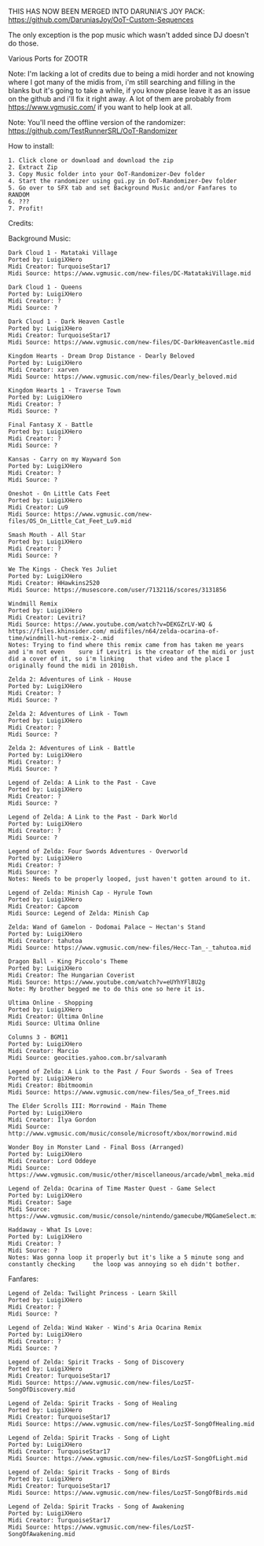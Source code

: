 THIS HAS NOW BEEN MERGED INTO DARUNIA'S JOY PACK: https://github.com/DaruniasJoy/OoT-Custom-Sequences

The only exception is the pop music which wasn't added since DJ doesn't do those.

Various Ports for ZOOTR

Note: I'm lacking a lot of credits due to being a midi horder and not knowing where I got many of the midis from, i'm still searching and filling in the blanks but it's going to take a while, if you know please leave it as an issue on the github and i'll fix it right away. A lot of them are probably from https://www.vgmusic.com/ if you want to help look at all.

Note: You'll need the offline version of the randomizer: https://github.com/TestRunnerSRL/OoT-Randomizer

How to install:
	
	1. Click clone or download and download the zip
	2. Extract Zip
	3. Copy Music folder into your OoT-Randomizer-Dev folder
	4. Start the randomizer using gui.py in OoT-Randomizer-Dev folder
	5. Go over to SFX tab and set Background Music and/or Fanfares to RANDOM
	6. ???
	7. Profit!

Credits:

Background Music:

	Dark Cloud 1 - Matataki Village
	Ported by: LuigiXHero
	Midi Creator: TurquoiseStar17
	Midi Source: https://www.vgmusic.com/new-files/DC-MatatakiVillage.mid

	Dark Cloud 1 - Queens
	Ported by: LuigiXHero
	Midi Creator: ?
	Midi Source: ?
	
	Dark Cloud 1 - Dark Heaven Castle
	Ported by: LuigiXHero
	Midi Creator: TurquoiseStar17
	Midi Source: https://www.vgmusic.com/new-files/DC-DarkHeavenCastle.mid
	
	Kingdom Hearts - Dream Drop Distance - Dearly Beloved
	Ported by: LuigiXHero
	Midi Creator: xarven
	Midi Source: https://www.vgmusic.com/new-files/Dearly_beloved.mid
	
	Kingdom Hearts 1 - Traverse Town
	Ported by: LuigiXHero
	Midi Creator: ?
	Midi Source: ?
	
	Final Fantasy X - Battle
	Ported by: LuigiXHero
	Midi Creator: ?
	Midi Source: ?
	
	Kansas - Carry on my Wayward Son
	Ported by: LuigiXHero
	Midi Creator: ?
	Midi Source: ?
	
	Oneshot - On Little Cats Feet
	Ported by: LuigiXHero
	Midi Creator: Lu9
	Midi Source: https://www.vgmusic.com/new-files/OS_On_Little_Cat_Feet_Lu9.mid
		
	Smash Mouth - All Star
	Ported by: LuigiXHero
	Midi Creator: ?
	Midi Source: ?
	
	We The Kings - Check Yes Juliet
	Ported by: LuigiXHero
	Midi Creator: HHawkins2520
	Midi Source: https://musescore.com/user/7132116/scores/3131856
	
	Windmill Remix
	Ported by: LuigiXHero
	Midi Creator: Levitri?
	Midi Source: https://www.youtube.com/watch?v=DEKGZrLV-WQ & https://files.khinsider.com/	midifiles/n64/zelda-ocarina-of-time/windmill-hut-remix-2-.mid
	Notes: Trying to find where this remix came from has taken me years and i'm not even 	sure if Levitri is the creator of the midi or just did a cover of it, so i'm linking 	that video and the place I originally found the midi in 2010ish.
	
	Zelda 2: Adventures of Link - House
	Ported by: LuigiXHero
	Midi Creator: ?
	Midi Source: ?
	
	Zelda 2: Adventures of Link - Town
	Ported by: LuigiXHero
	Midi Creator: ?
	Midi Source: ?
	
	Zelda 2: Adventures of Link - Battle
	Ported by: LuigiXHero
	Midi Creator: ?
	Midi Source: ?
	
	Legend of Zelda: A Link to the Past - Cave
	Ported by: LuigiXHero
	Midi Creator: ?
	Midi Source: ?
	
	Legend of Zelda: A Link to the Past - Dark World
	Ported by: LuigiXHero
	Midi Creator: ?
	Midi Source: ?
	
	Legend of Zelda: Four Swords Adventures - Overworld
	Ported by: LuigiXHero
	Midi Creator: ?
	Midi Source: ?
	Notes: Needs to be properly looped, just haven't gotten around to it.
	
	Legend of Zelda: Minish Cap - Hyrule Town
	Ported by: LuigiXHero
	Midi Creator: Capcom
	Midi Source: Legend of Zelda: Minish Cap
	
	Zelda: Wand of Gamelon - Dodomai Palace ~ Hectan's Stand
	Ported by: LuigiXHero
	Midi Creator: tahutoa
	Midi Source: https://www.vgmusic.com/new-files/Hecc-Tan_-_tahutoa.mid
	
	Dragon Ball - King Piccolo's Theme
	Ported by: LuigiXHero
	Midi Creator: The Hungarian Coverist
	Midi Source: https://www.youtube.com/watch?v=eUYhYFl8U2g
	Note: My brother begged me to do this one so here it is.
	
	Ultima Online - Shopping
	Ported by: LuigiXHero
	Midi Creator: Ultima Online
	Midi Source: Ultima Online
	
	Columns 3 - BGM11
	Ported by: LuigiXHero
	Midi Creator: Marcio
	Midi Source: geocities.yahoo.com.br/salvaramh
	
	Legend of Zelda: A Link to the Past / Four Swords - Sea of Trees
	Ported by: LuigiXHero
	Midi Creator: 8bitmoomin
	Midi Source: https://www.vgmusic.com/new-files/Sea_of_Trees.mid
	
	The Elder Scrolls III: Morrowind - Main Theme
	Ported by: LuigiXHero
	Midi Creator: Ilya Gordon
	Midi Source: http://www.vgmusic.com/music/console/microsoft/xbox/morrowind.mid
	
	Wonder Boy in Monster Land - Final Boss (Arranged)
	Ported by: LuigiXHero
	Midi Creator: Lord Oddeye
	Midi Source: https://www.vgmusic.com/music/other/miscellaneous/arcade/wbml_meka.mid
	
	Legend of Zelda: Ocarina of Time Master Quest - Game Select
	Ported by: LuigiXHero
	Midi Creator: Sage
	Midi Source: https://www.vgmusic.com/music/console/nintendo/gamecube/MQGameSelect.mid
	
	Haddaway - What Is Love:
	Ported by: LuigiXHero
	Midi Creator: ?
	Midi Source: ?
	Notes: Was gonna loop it properly but it's like a 5 minute song and constantly checking 	the loop was annoying so eh didn't bother.
	
Fanfares:

	Legend of Zelda: Twilight Princess - Learn Skill
	Ported by: LuigiXHero
	Midi Creator: ?
	Midi Source: ?
	
	Legend of Zelda: Wind Waker - Wind's Aria Ocarina Remix
	Ported by: LuigiXHero
	Midi Creator: ?
	Midi Source: ?
	
	Legend of Zelda: Spirit Tracks - Song of Discovery
	Ported by: LuigiXHero
	Midi Creator: TurquoiseStar17
	Midi Source: https://www.vgmusic.com/new-files/LozST-SongOfDiscovery.mid
	
	Legend of Zelda: Spirit Tracks - Song of Healing
	Ported by: LuigiXHero
	Midi Creator: TurquoiseStar17
	Midi Source: https://www.vgmusic.com/new-files/LozST-SongOfHealing.mid
	
	Legend of Zelda: Spirit Tracks - Song of Light
	Ported by: LuigiXHero
	Midi Creator: TurquoiseStar17
	Midi Source: https://www.vgmusic.com/new-files/LozST-SongOfLight.mid
	
	Legend of Zelda: Spirit Tracks - Song of Birds
	Ported by: LuigiXHero
	Midi Creator: TurquoiseStar17
	Midi Source: https://www.vgmusic.com/new-files/LozST-SongOfBirds.mid
	
	Legend of Zelda: Spirit Tracks - Song of Awakening
	Ported by: LuigiXHero
	Midi Creator: TurquoiseStar17
	Midi Source: https://www.vgmusic.com/new-files/LozST-SongOfAwakening.mid

